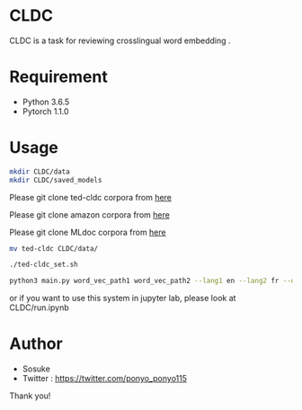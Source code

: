 # CLDC 
 
CLDC is a task for reviewing crosslingual word embedding .
 


# Requirement
 
* Python 3.6.5
* Pytorch 1.1.0


 
# Usage
```bash
mkdir CLDC/data
mkdir CLDC/saved_models
```
 
Please git clone ted-cldc corpora from [here](http://www.clg.ox.ac.uk/tedcldc.html)

Please git clone amazon corpora from [here](https://github.com/facebookresearch/MLDoc)

Please git clone MLdoc corpora from [here](https://webis.de/data/webis-cls-10.html)




 
```bash
mv ted-cldc CLDC/data/
```

```bash
./ted-cldc_set.sh
```
 
```bash
python3 main.py word_vec_path1 word_vec_path2 --lang1 en --lang2 fr --dataset ted --model_name test --word_dim 512 
```

or if you want to use this system in jupyter lab, please look at CLDC/run.ipynb
 

 
# Author
 
* Sosuke
* Twitter : https://twitter.com/ponyo_ponyo115
 

 

 
Thank you!
